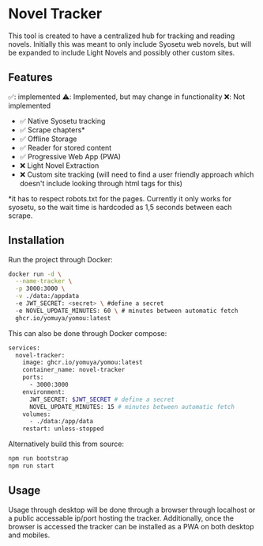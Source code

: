 # Novel Tracker
This tool is created to have a centralized hub for tracking and reading novels. 
Initially this was meant to only include Syosetu web novels, but will be expanded to include Light Novels and possibly other custom sites.

## Features
✅: implemented ⚠️: Implemented, but may change in functionality ❌: Not implemented
- ✅ Native Syosetu tracking
- ✅ Scrape chapters*
- ✅ Offline Storage
- ✅ Reader for stored content
- ✅ Progressive Web App (PWA)
- ❌ Light Novel Extraction
- ❌ Custom site tracking (will need to find a user friendly approach which doesn't include looking through html tags for this)

*it has to respect robots.txt for the pages. Currently it only works for syosetu, so the wait time is hardcoded as 1,5 seconds between each scrape. 

## Installation
Run the project through Docker: 
```bash
docker run -d \
  --name-tracker \
  -p 3000:3000 \
  -v ./data:/appdata
  -e JWT_SECRET: <secret> \ #define a secret
  -e NOVEL_UPDATE_MINUTES: 60 \ # minutes between automatic fetch
  ghcr.io/yomuya/yomou:latest
```
This can also be done through Docker compose:
```bash
services:
  novel-tracker:
    image: ghcr.io/yomuya/yomou:latest
    container_name: novel-tracker
    ports:
      - 3000:3000
    environment: 
      JWT_SECRET: $JWT_SECRET # define a secret
      NOVEL_UPDATE_MINUTES: 15 # minutes between automatic fetch
    volumes:
      - ./data:/app/data
    restart: unless-stopped
```
Alternatively build this from source:
```bash
npm run bootstrap
npm run start
```
## Usage
Usage through desktop will be done through a browser through localhost or a public accessable ip/port hosting the tracker.
Additionally, once the browser is accessed the tracker can be installed as a PWA on both desktop and mobiles.


